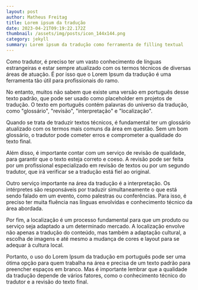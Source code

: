 ```yaml
---
layout: post
author: Matheus Freitag
title: Lorem ipsum da tradução
date: 2023-04-21T09:19:22.172Z
thumbnail: /assets/img/posts/icon_144x144.png
category: jekyll
summary: Lorem ipsum da tradução como ferramenta de filling textual
---
```

Como tradutor, é preciso ter um vasto conhecimento de línguas estrangeiras e estar sempre atualizado com os termos técnicos de diversas áreas de atuação. É por isso que o Lorem Ipsum da tradução é uma ferramenta tão útil para profissionais do ramo.



No entanto, muitos não sabem que existe uma versão em português desse texto padrão, que pode ser usado como placeholder em projetos de tradução. O texto em português contém palavras do universo da tradução, como "glossário", "revisão", "interpretação" e "localização".



Quando se trata de traduzir textos técnicos, é fundamental ter um glossário atualizado com os termos mais comuns da área em questão. Sem um bom glossário, o tradutor pode cometer erros e comprometer a qualidade do texto final.



Além disso, é importante contar com um serviço de revisão de qualidade, para garantir que o texto esteja correto e coeso. A revisão pode ser feita por um profissional especializado em revisão de textos ou por um segundo tradutor, que irá verificar se a tradução está fiel ao original.



Outro serviço importante na área da tradução é a interpretação. Os intérpretes são responsáveis por traduzir simultaneamente o que está sendo falado em um evento, como palestras ou conferências. Para isso, é preciso ter muita fluência nas línguas envolvidas e conhecimento técnico da área abordada.



Por fim, a localização é um processo fundamental para que um produto ou serviço seja adaptado a um determinado mercado. A localização envolve não apenas a tradução do conteúdo, mas também a adaptação cultural, a escolha de imagens e até mesmo a mudança de cores e layout para se adequar à cultura local.



Portanto, o uso do Lorem Ipsum da tradução em português pode ser uma ótima opção para quem trabalha na área e precisa de um texto padrão para preencher espaços em branco. Mas é importante lembrar que a qualidade da tradução depende de vários fatores, como o conhecimento técnico do tradutor e a revisão do texto final.
